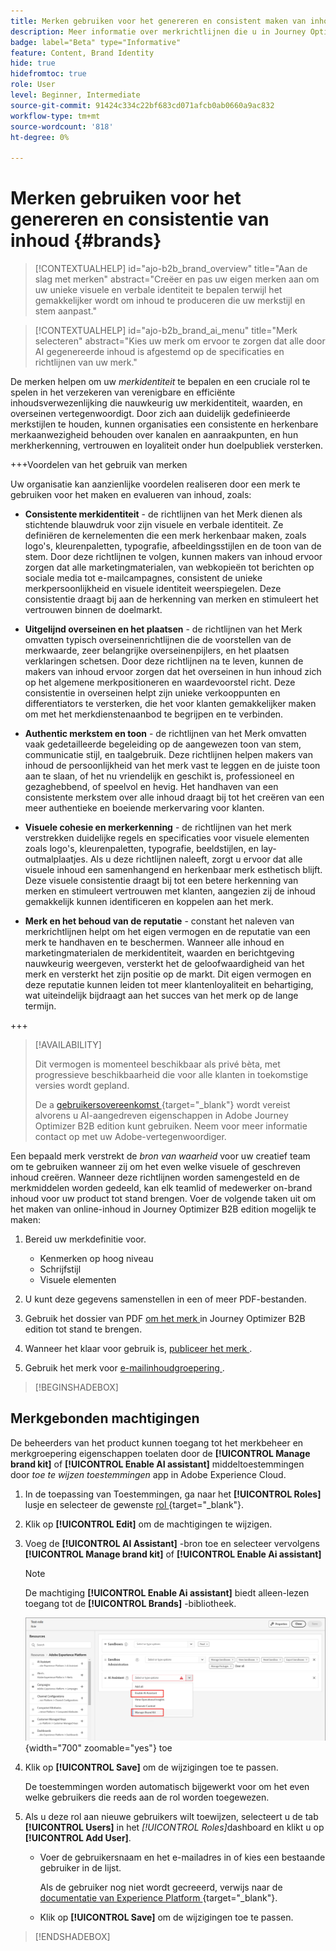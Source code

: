 ```yaml
---
title: Merken gebruiken voor het genereren en consistent maken van inhoud
description: Meer informatie over merkrichtlijnen die u in Journey Optimizer B2B edition kunt definiëren voor het genereren en optimaliseren van inhoud volgens uw merkstijlen en stem.
badge: label="Beta" type="Informative"
feature: Content, Brand Identity
hide: true
hidefromtoc: true
role: User
level: Beginner, Intermediate
source-git-commit: 91424c334c22bf683cd071afcb0ab0660a9ac832
workflow-type: tm+mt
source-wordcount: '818'
ht-degree: 0%

---
```


# Merken gebruiken voor het genereren en consistentie van inhoud {#brands}

>[!CONTEXTUALHELP]
>id="ajo-b2b_brand_overview"
>title="Aan de slag met merken"
>abstract="Creëer en pas uw eigen merken aan om uw unieke visuele en verbale identiteit te bepalen terwijl het gemakkelijker wordt om inhoud te produceren die uw merkstijl en stem aanpast."

>[!CONTEXTUALHELP]
>id="ajo-b2b_brand_ai_menu"
>title="Merk selecteren"
>abstract="Kies uw merk om ervoor te zorgen dat alle door AI gegenereerde inhoud is afgestemd op de specificaties en richtlijnen van uw merk."

De merken helpen om uw _merkidentiteit_ te bepalen en een cruciale rol te spelen in het verzekeren van verenigbare en efficiënte inhoudsverwezenlijking die nauwkeurig uw merkidentiteit, waarden, en overseinen vertegenwoordigt. Door zich aan duidelijk gedefinieerde merkstijlen te houden, kunnen organisaties een consistente en herkenbare merkaanwezigheid behouden over kanalen en aanraakpunten, en hun merkherkenning, vertrouwen en loyaliteit onder hun doelpubliek versterken.

+++Voordelen van het gebruik van merken

Uw organisatie kan aanzienlijke voordelen realiseren door een merk te gebruiken voor het maken en evalueren van inhoud, zoals:

* **Consistente merkidentiteit** - de richtlijnen van het Merk dienen als stichtende blauwdruk voor zijn visuele en verbale identiteit. Ze definiëren de kernelementen die een merk herkenbaar maken, zoals logo&#39;s, kleurenpaletten, typografie, afbeeldingsstijlen en de toon van de stem. Door deze richtlijnen te volgen, kunnen makers van inhoud ervoor zorgen dat alle marketingmaterialen, van webkopieën tot berichten op sociale media tot e-mailcampagnes, consistent de unieke merkpersoonlijkheid en visuele identiteit weerspiegelen. Deze consistentie draagt bij aan de herkenning van merken en stimuleert het vertrouwen binnen de doelmarkt.

* **Uitgelijnd overseinen en het plaatsen** - de richtlijnen van het Merk omvatten typisch overseinenrichtlijnen die de voorstellen van de merkwaarde, zeer belangrijke overseinenpijlers, en het plaatsen verklaringen schetsen. Door deze richtlijnen na te leven, kunnen de makers van inhoud ervoor zorgen dat het overseinen in hun inhoud zich op het algemene merkpositioneren en waardevoorstel richt. Deze consistentie in overseinen helpt zijn unieke verkooppunten en differentiators te versterken, die het voor klanten gemakkelijker maken om met het merkdienstenaanbod te begrijpen en te verbinden.

* **Authentic merkstem en toon** - de richtlijnen van het Merk omvatten vaak gedetailleerde begeleiding op de aangewezen toon van stem, communicatie stijl, en taalgebruik. Deze richtlijnen helpen makers van inhoud de persoonlijkheid van het merk vast te leggen en de juiste toon aan te slaan, of het nu vriendelijk en geschikt is, professioneel en gezaghebbend, of speelvol en hevig. Het handhaven van een consistente merkstem over alle inhoud draagt bij tot het creëren van een meer authentieke en boeiende merkervaring voor klanten.

* **Visuele cohesie en merkerkenning** - de richtlijnen van het merk verstrekken duidelijke regels en specificaties voor visuele elementen zoals logo&#39;s, kleurenpaletten, typografie, beeldstijlen, en lay-outmalplaatjes. Als u deze richtlijnen naleeft, zorgt u ervoor dat alle visuele inhoud een samenhangend en herkenbaar merk esthetisch blijft. Deze visuele consistentie draagt bij tot een betere herkenning van merken en stimuleert vertrouwen met klanten, aangezien zij de inhoud gemakkelijk kunnen identificeren en koppelen aan het merk.

* **Merk en het behoud van de reputatie** - constant het naleven van merkrichtlijnen helpt om het eigen vermogen en de reputatie van een merk te handhaven en te beschermen. Wanneer alle inhoud en marketingmaterialen de merkidentiteit, waarden en berichtgeving nauwkeurig weergeven, versterkt het de geloofwaardigheid van het merk en versterkt het zijn positie op de markt. Dit eigen vermogen en deze reputatie kunnen leiden tot meer klantenloyaliteit en behartiging, wat uiteindelijk bijdraagt aan het succes van het merk op de lange termijn.

+++

>[!AVAILABILITY]
>
>Dit vermogen is momenteel beschikbaar als privé bèta, met progressieve beschikbaarheid die voor alle klanten in toekomstige versies wordt gepland.
>
>De a [ gebruikersovereenkomst ](https://www.adobe.com/legal/licenses-terms/adobe-dx-gen-ai-user-guidelines.html){target="_blank"} wordt vereist alvorens u AI-aangedreven eigenschappen in Adobe Journey Optimizer B2B edition kunt gebruiken. Neem voor meer informatie contact op met uw Adobe-vertegenwoordiger.

Een bepaald merk verstrekt de _bron van waarheid_ voor uw creatief team om te gebruiken wanneer zij om het even welke visuele of geschreven inhoud creëren. Wanneer deze richtlijnen worden samengesteld en de merkmiddelen worden gedeeld, kan elk teamlid of medewerker on-brand inhoud voor uw product tot stand brengen. Voer de volgende taken uit om het maken van online-inhoud in Journey Optimizer B2B edition mogelijk te maken:

1. Bereid uw merkdefinitie voor.

   * Kenmerken op hoog niveau
   * Schrijfstijl
   * Visuele elementen

1. U kunt deze gegevens samenstellen in een of meer PDF-bestanden.

1. Gebruik het dossier van PDF [ om het merk ](./brands-manage-create.md#create-and-define-a-brand) in Journey Optimizer B2B edition tot stand te brengen.

1. Wanneer het klaar voor gebruik is, [ publiceer het merk ](./brands-manage-create.md#publish-the-brand).

1. Gebruik het merk voor [ e-mailinhoudgroepering ](./brand-alignment.md).
<!-- 
1. Use the brand to generate content. -->

>[!BEGINSHADEBOX]

## Merkgebonden machtigingen

De beheerders van het product kunnen toegang tot het merkbeheer en merkgroepering eigenschappen toelaten door de **[!UICONTROL Manage brand kit]** of **[!UICONTROL Enable AI assistant]** middeltoestemmingen door _toe te wijzen toestemmingen_ app in Adobe Experience Cloud.

1. In de toepassing van Toestemmingen, ga naar het **[!UICONTROL Roles]** lusje en selecteer de gewenste [ rol ](https://experienceleague.adobe.com/nl/docs/experience-platform/access-control/abac/permissions-ui/roles){target="_blank"}.

1. Klik op **[!UICONTROL Edit]** om de machtigingen te wijzigen.

1. Voeg de **[!UICONTROL AI Assistant]** -bron toe en selecteer vervolgens **[!UICONTROL Manage brand kit]** of **[!UICONTROL Enable Ai assistant]**

   >[!NOTE]
   >
   >De machtiging **[!UICONTROL Enable Ai assistant]** biedt alleen-lezen toegang tot de **[!UICONTROL Brands]** -bibliotheek.

   ![ voeg AI Assitant toestemming voor brandkentoegang ](./assets/brands-aep-permissions.png){width="700" zoomable="yes"} toe

1. Klik op **[!UICONTROL Save]** om de wijzigingen toe te passen.

   De toestemmingen worden automatisch bijgewerkt voor om het even welke gebruikers die reeds aan de rol worden toegewezen.

1. Als u deze rol aan nieuwe gebruikers wilt toewijzen, selecteert u de tab **[!UICONTROL Users]** in het _[!UICONTROL Roles]_&#x200B;dashboard en klikt u op **[!UICONTROL Add User]**.

   * Voer de gebruikersnaam en het e-mailadres in of kies een bestaande gebruiker in de lijst.

     Als de gebruiker nog niet wordt gecreeerd, verwijs naar de [ documentatie van Experience Platform ](https://experienceleague.adobe.com/nl/docs/experience-platform/access-control/abac/permissions-ui/users){target="_blank"}.

   * Klik op **[!UICONTROL Save]** om de wijzigingen toe te passen.

>[!ENDSHADEBOX]

